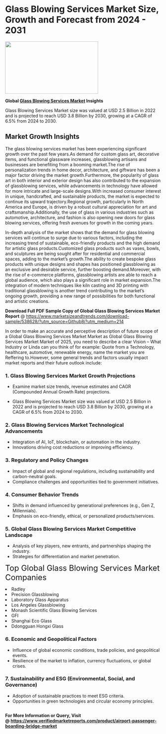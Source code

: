 <H1>Glass Blowing Services Market Size, Growth and Forecast from 2024 - 2031</H1><img class="aligncenter size-medium wp-image-584254" src="https://thirdeyenews.in/wp-content/uploads/2024/09/Global-Market-Research-300x168.jpeg" alt="" width="300" height="168" /><p><strong>Global&nbsp;<a href="https://www.marketsizeandtrends.com/download-sample/538628/?utm_source=Github8j?utm_medium=214">Glass Blowing Services Market</a> Insights</strong></p><p>Glass Blowing Services Market size was valued at USD 2.5 Billion in 2022 and is projected to reach USD 3.8 Billion by 2030, growing at a CAGR of 6.5% from 2024 to 2030.</p><p><h2>Market Growth Insights</h2> <p>The glass blowing services market has been experiencing significant growth over the past few years.As demand for custom glass art, decorative items, and functional glassware increases, glassblowing artisans and businesses are benefiting from a booming market.The rise of personalization trends in home decor, architecture, and giftware has been a major factor driving the market growth.Furthermore, the popularity of glass art in both interior and exterior design has also contributed to the expansion of glassblowing services, while advancements in technology have allowed for more intricate and large-scale designs.With increased consumer interest in unique, handcrafted, and sustainable products, the market is expected to continue its upward trajectory.Regional growth, particularly in North America and Europe, is driven by a robust cultural appreciation for art and craftsmanship.Additionally, the use of glass in various industries such as automotive, architecture, and fashion is also opening new doors for glass blowing services, offering fresh avenues for growth in the coming years.</p> <p>In-depth analysis of the market shows that the demand for glass blowing services will continue to surge due to various factors, including the increasing trend of sustainable, eco-friendly products and the high demand for artistic glass products.Customized glass products such as vases, bowls, and sculptures are being sought after for residential and commercial spaces, adding to the market’s growth.The ability to create bespoke glass products with unique designs and shapes has positioned glassblowing as an exclusive and desirable service, further boosting demand.Moreover, with the rise of e-commerce platforms, glassblowing artists are able to reach a global audience, which also plays a significant role in market expansion.The integration of modern techniques like kiln casting and 3D printing with traditional glassblowing is another trend contributing to the market’s ongoing growth, providing a new range of possibilities for both functional and artistic creations.</p> <p><span class=""><strong>Download Full PDF Sample Copy of Global Glass Blowing Services Market Report</strong> @ <a href="https://www.marketsizeandtrends.com/download-sample/538628/?utm_source=Github8j?utm_medium=214" target="_blank">https://www.marketsizeandtrends.com/download-sample/538628/?utm_source=Github8j?utm_medium=214</a></span></p><p>In order to make an accurate and perceptive description of future scope of a Global&nbsp;Glass Blowing Services Market Market as Global&nbsp;Glass Blowing Services Market Market of 2025, you need to describe a clear Vision &ndash; What Industry or Linda can you think of for example: Quote from a Technology, healthcare, automotive, renewable energy, name the market you are Reffering to.However, some general trends and factors usually impact market reports and their future outlook include:</p><h3>1.&nbsp;<strong>Glass Blowing Services Market Growth Projections</strong></h3><ul><li>Examine market size trends, revenue estimates and CAGR (Compounded Annual Growth Rate) projections.</li><li><p>Glass Blowing Services Market size was valued at USD 2.5 Billion in 2022 and is projected to reach USD 3.8 Billion by 2030, growing at a CAGR of 6.5% from 2024 to 2030.</p></li></ul><h3>2.&nbsp;<strong>Glass Blowing Services Market Technological Advancements</strong></h3><ul><li>Integration of AI, IoT, blockchain, or automation in the industry.</li><li>Innovations driving cost reductions or improving efficiency.</li></ul><h3>3.&nbsp;<strong>Regulatory and Policy Changes</strong></h3><ul><li>Impact of global and regional regulations, including sustainability and carbon-neutral goals.</li><li>Compliance challenges and opportunities tied to government initiatives.</li></ul><h3>4.&nbsp;<strong>Consumer Behavior Trends</strong></h3><ul><li>Shifts in demand influenced by generational preferences (e.g., Gen Z, Millennials).</li><li>Emphasis on eco-friendly, ethical, or personalized products/services.</li></ul><h3>5.&nbsp;<strong>Global Glass Blowing Services Market Competitive Landscape</strong></h3><ul><li>Analysis of key players, new entrants, and partnerships shaping the industry.</li><li>Strategies for differentiation and market penetration.</li></ul><p data-pm-slice="1 1 []"><span style="color: inherit; font-family: inherit; font-size: 25px;">Top Global Glass Blowing Services Market Companies</span></p><div class="" data-test-id=""><p><li>Radley</li><li> Precision Glassblowing</li><li> Laboratory Glass Apparatus</li><li> Los Angeles Glassblowing</li><li> Monash Scientific Glass Blowing Services</li><li> GFI</li><li> Shanghai Eco Glass</li><li> Ddongguan Hongxi Glass</li></p></div><h3>6.&nbsp;<strong>Economic and Geopolitical Factors</strong></h3><ul><li>Influence of global economic conditions, trade policies, and geopolitical events.</li><li>Resilience of the market to inflation, currency fluctuations, or global crises.</li></ul><h3>7.&nbsp;<strong>Sustainability and ESG (Environmental, Social, and Governance)</strong></h3><ul><li>Adoption of sustainable practices to meet ESG criteria.</li><li>Opportunities in green technologies and circular economy principles.</li></ul><h2><strong style="font-size: 14px;">For More Information or Query, Visit @&nbsp;</strong><a style="background-color: #ffffff; font-size: 14px;" href="https://www.marketsizeandtrends.com/report/glass-blowing-services-market/" target="_blank">https://www.verifiedmarketreports.com/product/airport-passenger-boarding-bridge-market</a></h2>